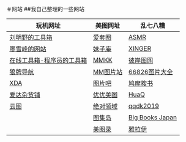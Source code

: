 ＃网站
##我自己整理的一些网站



| 玩机网址                                              | 美图网址                               | 乱七八糟                                         |
| ----------------------------------------------------- | -------------------------------------- | ------------------------------------------------ |
| [刘明野的工具箱](http://tool.liumingye.cn/)           | [爱套图](https://www.aitaotu.com/)     | [ASMR](https://18asmrby.com/)                    |
| [廖雪峰的网站](https://www.liaoxuefeng.com/)          | [妹子庵](http://www.meizian.com/)      | [XINGER](https://xinger.ink/)                    |
| [在线工具箱-程序员的工具箱](https://tool.lu/)         | [MMKK](https://www.mmkk.me/)           | [彼岸图网](http://pic.netbian.com/)              |
| [狼牌导航](https://www.volf.club/)                    | [MM图片站](https://mm.allure.pw/)      | [66826图片大全](https://www.66826.com/)          |
| [XDA](https://www.xda-developers.com/)                | [图片吧](https://www.tp8.com/)         | [鸠摩搜书](https://www.jiumodiary.com/)          |
| [爱达杂货铺](https://adzhp.cn/ruan-jian-lun-tan.html) | [优优美图](https://www.uumtu.com/)     | [HuaQ](http://huaq.video/)                       |
| [云图](https://yuntu.ru/)                             | [绝对领域](https://www.jdlingyu.mobi/) | [qqdk2019](https://qqdk2019.ml/)                 |
|                                                       | [图集岛](http://www.tujidao.com/)      | [Big Books Japan](http://www.bigboobsjapan.com/) |
|                                                       | [美图录](https://www.meitulu.com/)     | [雅拉伊](https://www.yalayi.com/)                |
